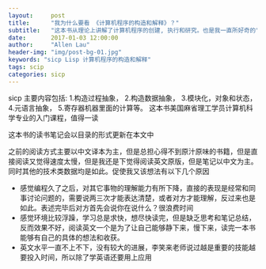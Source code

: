 ```yaml
---
layout:     post
title:      "我为什么要看 《计算机程序的构造和解释》？"
subtitle:   "这本书从理论上讲解了计算机程序的创建, 执行和研究。也是我一直所好奇的"
date:       2017-01-03 12:00:00
author:     "Allen Lau"
header-img: "img/post-bg-01.jpg"
keywords: "sicp Lisp 计算机程序的构造和解释"
tags: scip
categories: sicp
---
```



<p>sicp 主要内容包括: 
 1.构造过程抽象，
 2.构造数据抽象，
 3.模块化，对象和状态，
 4.元语言抽象，
 5.寄存器机器里面的计算等。
 这本书美国麻省理工学员计算机科学专业的入门课程，值得一读</p>

<p>这本书的读书笔记会以目录的形式更新在本文中</p>


<p> 之前的阅读方式主要以中文译本为主，但是总担心得不到原汁原味的书籍，但是直接阅读又觉得速度太慢，但是我还是下觉得阅读英文原版，但是笔记以中文为主。同时其他的技术类数据均是如此。促使我又该想法有以下几个原因</p>

* 感觉编程久了之后，对其它事物的理解能力有所下降，直接的表现是经常和同事讨论问题的，需要说两三次才能表达清楚，或者对方才能理解，反过来也是如此。表述完毕后对方首先会说你在说什么？很浪费时间
* 感觉环境比较浮躁，学习总是求快，想尽快读完，但是缺乏思考和笔记总结，反而效果不好，阅读英文一个是为了让自己能够静下来，慢下来，读完一本书能够有自己的具体的想法和收获。
* 英文水平一直不上不下，没有较大的进展，李笑来老师说过越是重要的技能越要投入时间，所以除了学英语还要用上应用
